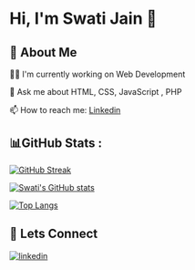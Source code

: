 # Hi, I'm Swati Jain 👋


## 🚀 About Me




👩‍💻 I'm currently working on Web Development

💬 Ask me about HTML, CSS, JavaScript , PHP

📫 How to reach me: [Linkedin](https://www.linkedin.com/in/swati-jain-090a22242/)

## 📊GitHub Stats :

[![GitHub Streak](http://github-readme-streak-stats.herokuapp.com?user=swatijain2002&theme=highcontrast)](https://git.io/streak-stats)

[![Swati's GitHub stats](https://github-readme-stats.vercel.app/api?username=swatijain2002&theme=highcontrast)](https://github.com/anuraghazra/github-readme-stats)

[![Top Langs](https://github-readme-stats.vercel.app/api/top-langs/?username=swatijain2002&langs_count=8&layout=compact&theme=highcontrast)](https://github.com/anuraghazra/github-readme-stats)
## 🔗 Lets Connect
[![linkedin](https://img.shields.io/badge/linkedin-0A66C2?style=for-the-badge&logo=linkedin&logoColor=white)](https://www.linkedin.com/in/swati-jain-090a22242/)
